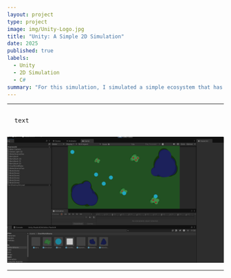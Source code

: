 ```yaml
---
layout: project
type: project
image: img/Unity-Logo.jpg
title: "Unity: A Simple 2D Simulation"
date: 2025
published: true
labels:
  - Unity
  - 2D Simulation
  - C#
summary: "For this simulation, I simulated a simple ecosystem that has organisms with a health/food/thirst system, as well as other defining stats. There's also a food and water system."
---
```


<hr>

<pre>
  
  text
  
</pre>

<img width="700px" class="rounded pe-4" src="../img/unity2D.png">

<hr>

